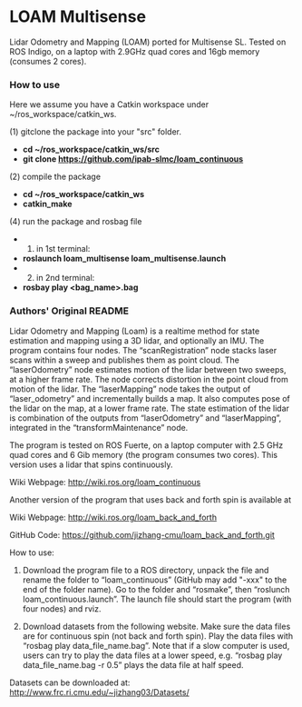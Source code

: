 # LOAM Multisense
Lidar Odometry and Mapping (LOAM) ported for Multisense SL.
Tested on ROS Indigo, on a laptop with 2.9GHz quad cores and 16gb memory (consumes 2 cores).

### How to use
Here we assume you have a Catkin workspace under ~/ros_workspace/catkin_ws.

(1) gitclone the package into your "src" folder.
+ **cd ~/ros_workspace/catkin_ws/src**
+ **git clone https://github.com/ipab-slmc/loam_continuous**

(2) compile the package
+ **cd ~/ros_workspace/catkin_ws**
+ **catkin_make**

(4) run the package and rosbag file
+ 1) in 1st terminal:
+ **roslaunch loam_multisense loam_multisense.launch**
+ 2) in 2nd terminal:
+ **rosbay play <bag_name>.bag**


### Authors' Original README

Lidar Odometry and Mapping (Loam) is a realtime method for state estimation and mapping using a 3D lidar, and optionally an IMU. The program contains four nodes. The “scanRegistration” node stacks laser scans within a sweep and publishes them as point cloud. The “laserOdometry” node estimates motion of the lidar between two sweeps, at a higher frame rate. The node corrects distortion in the point cloud from motion of the lidar. The “laserMapping” node takes the output of “laser_odometry” and incrementally builds a map. It also computes pose of the lidar on the map, at a lower frame rate. The state estimation of the lidar is combination of the outputs from “laserOdometry” and “laserMapping”, integrated in the “transformMaintenance” node. 

The program is tested on ROS Fuerte, on a laptop computer with 2.5 GHz quad cores and 6 Gib memory (the program consumes two cores). This version uses a lidar that spins continuously.

Wiki Webpage: http://wiki.ros.org/loam_continuous

Another version of the program that uses back and forth spin is available at

Wiki Webpage: http://wiki.ros.org/loam_back_and_forth

GitHub Code: https://github.com/jizhang-cmu/loam_back_and_forth.git

How to use:

1) Download the program file to a ROS directory, unpack the file and rename the folder to “loam_continuous” (GitHub may add "-xxx" to the end of the folder name). Go to the folder and “rosmake”, then “roslunch loam_continuous.launch”. The launch file should start the program (with four nodes) and rviz.

2) Download datasets from the following website. Make sure the data files are for continuous spin (not back and forth spin). Play the data files with “rosbag play data_file_name.bag”. Note that if a slow computer is used, users can try to play the data files at a lower speed, e.g. “rosbag play data_file_name.bag -r 0.5” plays the data file at half speed.

Datasets can be downloaded at: http://www.frc.ri.cmu.edu/~jizhang03/Datasets/

